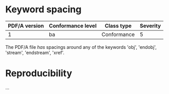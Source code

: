 # Keyword spacing

| PDF/A version | Conformance level | Class type  | Severity |
| ------------- | ----------------- | ----------  | -------- |
| 1             | ba                | Conformance | 5        |

The PDF/A file _has_ spacings around any of the keywords 'obj', 'endobj', 'stream', 'endstream', 'xref'.

# Reproducibility
...